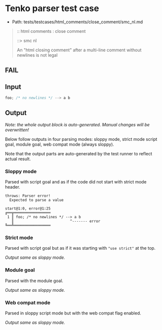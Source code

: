 # Tenko parser test case

- Path: tests/testcases/html_comments/close_comment/smc_nl.md

> :: html comments : close comment
>
> ::> smc nl
>
> An "html closing comment" after a multi-line comment without newlines is not legal

## FAIL

## Input

`````js
foo; /* no newlines */ --> a b
`````

## Output

_Note: the whole output block is auto-generated. Manual changes will be overwritten!_

Below follow outputs in four parsing modes: sloppy mode, strict mode script goal, module goal, web compat mode (always sloppy).

Note that the output parts are auto-generated by the test runner to reflect actual result.

### Sloppy mode

Parsed with script goal and as if the code did not start with strict mode header.

`````
throws: Parser error!
  Expected to parse a value

start@1:0, error@1:25
╔══╦═════════════════
 1 ║ foo; /* no newlines */ --> a b
   ║                          ^------- error
╚══╩═════════════════

`````

### Strict mode

Parsed with script goal but as if it was starting with `"use strict"` at the top.

_Output same as sloppy mode._

### Module goal

Parsed with the module goal.

_Output same as sloppy mode._

### Web compat mode

Parsed in sloppy script mode but with the web compat flag enabled.

_Output same as sloppy mode._

